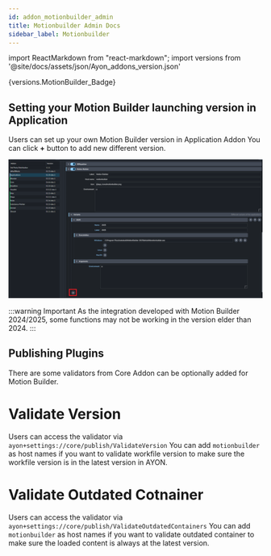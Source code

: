 ```yaml
---
id: addon_motionbuilder_admin
title: Motionbuilder Admin Docs
sidebar_label: Motionbuilder
---
```

import ReactMarkdown from "react-markdown";
import versions from '@site/docs/assets/json/Ayon_addons_version.json'

<ReactMarkdown>
{versions.MotionBuilder_Badge}
</ReactMarkdown>

## Setting your Motion Builder launching version in Application

Users can set up your own Motion Builder version in Application Addon
You can click **+** button to add new different version.

![AYON Application Motion Builder](assets/motionbuilder_setting_version_application.png)

:::warning Important
As the integration developed with Motion Builder 2024/2025, some functions may not be working in the version elder than 2024.
:::

## Publishing Plugins
There are some validators from Core Addon can be optionally added for Motion Builder.

# Validate Version
Users can access the validator via `ayon+settings://core/publish/ValidateVersion`
You can add `motionbuilder` as host names if you want to validate workfile version to make sure the workfile version is in the latest version in AYON.

# Validate Outdated Cotnainer
Users can access the validator via `ayon+settings://core/publish/ValidateOutdatedContainers`
You can add `motionbuilder` as host names if you want to validate outdated container to make sure the loaded content is always at the latest version.
